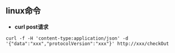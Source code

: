 ## linux命令
- **curl post请求**

`curl -f -H 'content-type:application/json' -d '{"data":"xxx","protocolVersion":"xxx"}' http://xxx/checkOut`
